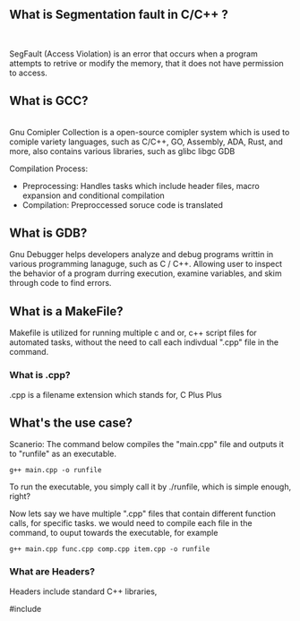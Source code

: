 <h2> What is Segmentation fault in C/C++ ?</h2>
<br>

SegFault (Access Violation) is an error that occurs when a program attempts to retrive or modify the memory, that it does not have permission to access.



<h2> What is GCC? </h2>
<br>
Gnu Comipler Collection is a open-source comipler system  which is used to comiple variety languages, such as C/C++, GO, Assembly, ADA, Rust, and more, also contains various libraries, such as glibc libgc GDB 


Compilation Process:
- Preprocessing: Handles tasks which include header files, macro expansion and conditional compilation
- Compilation: Preproccessed soruce code is translated


<h2>What is GDB? </h2> 
Gnu Debugger helps developers analyze and debug programs writtin in various programming lanaguge, such as 
C / C++. Allowing user to inspect the behavior of a program durring execution, examine variables, and skim through code to find errors.


<h2> What is a MakeFile? </h2>
Makefile is utilized for running multiple c and or, c++ script files for automated tasks, without the need to call each indivdual ".cpp" file in the command.

<h3>What is .cpp? </h3>
.cpp is a filename extension which stands for, C Plus Plus

<h2> What's the use case? </h2>
Scanerio: The command below compiles the "main.cpp" file and outputs it to "runfile" as an executable.

```
g++ main.cpp -o runfile
```
To run the executable, you simply call it by ./runfile, which is simple enough, right?

Now lets say we have multiple ".cpp" files that contain different function calls, for specific tasks.
we would need to compile each file in the command, to ouput towards the executable, for example

```
g++ main.cpp func.cpp comp.cpp item.cpp -o runfile 
```


<h3> What are Headers? </h3>
Headers include standard C++ libraries, 

 #include <iostream>
